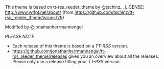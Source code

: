 This theme is based on tt-rss_reeder_theme by @tschinz...
LICENSE: http://www.wtfpl.net/about/ (from https://github.com/tschinz/tt-rss_reeder_theme/issues/29)

Modified by @jonathanherrmannengel


*PLEASE NOTE*
* Each release of this theme is based on a _TT-RSS_ version. 
* https://github.com/jonathanherrmannengel/tt-rss_reeder_theme/releases gives you an overview about all the releases. Please only use a release fitting your _TT-RSS_ version.
